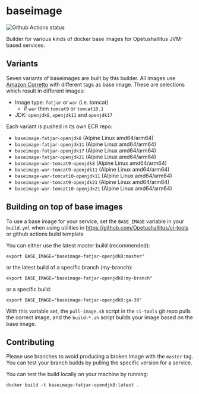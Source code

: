# baseimage

![Github Actions status](https://github.com/Opetushallitus/baseimage/actions/workflows/build.yml/badge.svg?branch=master)

Builder for various kinds of docker base images for Opetushallitus JVM-based services.

## Variants

Seven variants of baseimages are built by this builder. All images use [Amazon Corretto](https://aws.amazon.com/corretto/) with different tags as base image. These are selections which result in different images: 
- Image type: `fatjar` or `war` (i.e. tomcat)
    - if `war` then `tomcat9` or `tomcat10.1`
- JDK: `openjdk8`, `openjdk11` and `openjdk17`

Each variant is pushed in its own ECR repo:
- `baseimage-fatjar-openjdk8` (Alpine Linux amd64/arm64)
- `baseimage-fatjar-openjdk11` (Alpine Linux amd64/arm64)
- `baseimage-fatjar-openjdk17` (Alpine Linux amd64/arm64)
- `baseimage-fatjar-openjdk21` (Alpine Linux amd64/arm64)
- `baseimage-war-tomcat9-openjdk8` (Alpine Linux amd64/arm64)
- `baseimage-war-tomcat9-openjdk11` (Alpine Linux amd64/arm64)
- `baseimage-war-tomcat10-openjdk11` (Alpine Linux amd64/arm64)
- `baseimage-war-tomcat9-openjdk21` (Alpine Linux amd64/arm64)
- `baseimage-war-tomcat10-openjdk21` (Alpine Linux amd64/arm64)

## Building on top of base images

To use a base image for your service, set the `BASE_IMAGE` variable in your `build.yml` when using utilities in 
https://github.com/Opetushallitus/ci-tools or github actions build template

You can either use the latest master build (recommended):

    export BASE_IMAGE="baseimage-fatjar-openjdk8:master"

or the latest build of a specific branch (my-branch):

    export BASE_IMAGE="baseimage-fatjar-openjdk8:my-branch"

or a specific build:

    export BASE_IMAGE="baseimage-fatjar-openjdk8:ga-39"

With this variable set, the `pull-image.sh` script in the `ci-tools` git repo pulls the correct image, and the 
`build-*.sh` script builds your image based on the base image.

## Contributing

Please use branches to avoid producing a broken image with the `master` tag. You can test your branch builds by pulling 
the specific version for a service.

You can test the build locally on your machine by running:

    docker build -t baseimage-fatjar-opendjk8:latest .
